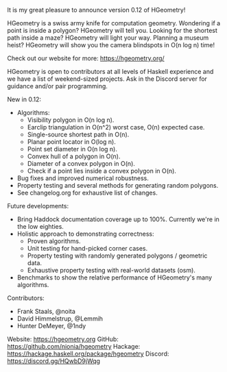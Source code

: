 It is my great pleasure to announce version 0.12 of HGeometry!

HGeometry is a swiss army knife for computation geometry. Wondering if a point
is inside a polygon? HGeometry will tell you. Looking for the shortest path
inside a maze? HGeometry will light your way. Planning a museum heist? HGeometry
will show you the camera blindspots in O(n log n) time!

Check out our website for more: https://hgeometry.org/

HGeometry is open to contributors at all levels of Haskell experience and
we have a list of weekend-sized projects. Ask in the Discord server
for guidance and/or pair programming.

New in 0.12:
 - Algorithms:
   - Visibility polygon in O(n log n).
   - Earclip triangulation in O(n^2) worst case, O(n) expected case.
   - Single-source shortest path in O(n).
   - Planar point locator in O(log n).
   - Point set diameter in O(n log n).
   - Convex hull of a polygon in O(n).
   - Diameter of a convex polygon in O(n).
   - Check if a point lies inside a convex polygon in O(n).
 - Bug fixes and improved numerical robustness.
 - Property testing and several methods for generating random polygons.
 - See changelog.org for exhaustive list of changes.

Future developments:
 - Bring Haddock documentation coverage up to 100%. Currently we're in the low eighties.
 - Holistic approach to demonstrating correctness:
    - Proven algorithms.
    - Unit testing for hand-picked corner cases.
    - Property testing with randomly generated polygons / geometric data.
    - Exhaustive property testing with real-world datasets (osm).
 - Benchmarks to show the relative performance of HGeometry's many algorithms.

Contributors:
 - Frank Staals, @noita
 - David Himmelstrup, @Lemmih
 - Hunter DeMeyer, @1ndy

Website: https://hgeometry.org
GitHub:  https://github.com/nionia/hgeometry
Hackage: https://hackage.haskell.org/package/hgeometry
Discord: https://discord.gg/HQwbD9jWqg
